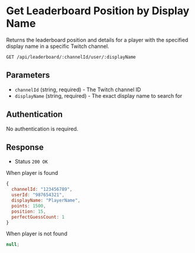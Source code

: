 # Get Leaderboard Position by Display Name

Returns the leaderboard position and details for a player with the specified display name in a specific Twitch channel.

```http
GET /api/leaderboard/:channelId/user/:displayName
```

## Parameters

- `channelId` (string, required) - The Twitch channel ID
- `displayName` (string, required) - The exact display name to search for

## Authentication

No authentication is required.

## Response

- Status `200 OK`

When player is found

```js
{
  channelId: "123456789",
  userId: "987654321",
  displayName: "PlayerName",
  points: 1500,
  position: 15,
  perfectGuessCount: 1
}
```

When player is not found

```js
null;
```
